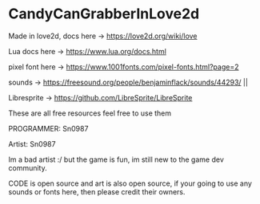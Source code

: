 # CandyCanGrabberInLove2d


Made in love2d, docs here -> https://love2d.org/wiki/love

Lua docs here -> https://www.lua.org/docs.html

pixel font here -> https://www.1001fonts.com/pixel-fonts.html?page=2

sounds -> https://freesound.org/people/benjaminflack/sounds/44293/    ||  

Libresprite -> https://github.com/LibreSprite/LibreSprite


These are all free resources feel free to use them



PROGRAMMER: Sn0987

Artist: Sn0987

Im a bad artist :/ but the game is fun, im still new to the game dev community.


CODE is open source and art is also open source, if your going to use any sounds or fonts here, then please credit their owners.





